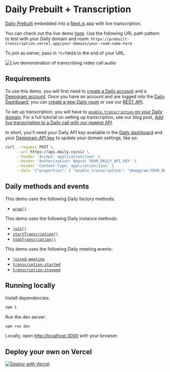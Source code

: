 # Daily Prebuilt + Transcription

[Daily Prebuilt](https://daily.co/prebuilt) embedded into a [Next.js](https://nextjs.org/) app with live transcription.

You can check out the live demo [here](https://prebuilt-transcription.vercel.app). Use the following URL path pattern to test with your Daily domain and room: `https://prebuilt-transcription.vercel.app/your-domain/your-room-name-here`

To join as owner, pass in `?t=TOKEN` to the end of your URL.

![Live demonstration of transcribing video call audio](example.gif)

## Requirements

To use this demo, you will first need to [create a Daily account](https://dashboard.daily.co/signup) and a [Deepgram account](https://console.deepgram.com/signup). Once you have an account and are logged into the [Daily Dashboard](https://dashboard.daily.co), you can [create a new Daily room](https://dashboard.daily.co/rooms/create) or use our [REST API](https://docs.daily.co/reference/rest-api/rooms).

To set up transcription, you will have to [`enable_transcription` on your Daily domain](https://docs.daily.co/reference/rest-api/your-domain/config#enable_transcription). For a full tutorial on setting up transcription, see our blog post, [Add live transcription to a Daily call with our newest API](https://www.daily.co/blog/add-live-transcription-to-a-daily-call-with-our-newest-api/).

In short, you'll need your Daily API key available in the [Daily dashboard](https://dashboard.daily.co/developers) and your [Deepgram API key](https://console.deepgram.com/) to update your domain settings, like so:

```bash
curl --request POST \
     --url https://api.daily.co/v1/ \
     --header 'Accept: application/json' \
     --header 'Authorization: Bearer YOUR_DAILY_API_KEY' \
     --header 'Content-Type: application/json' \
     --data '{"properties": { "enable_transcription": "deepgram:YOUR_DEEPGRAM_API_KEY" }}'
```

## Daily methods and events

This demo uses the following Daily factory methods:

- [`wrap()`](https://docs.daily.co/reference/daily-js/factory-methods/wrap)

This demo uses the following Daily instance methods:

- [`join()`](https://docs.daily.co/reference/daily-js/instance-methods/join)
- [`startTranscription()`](https://docs.daily.co/reference/daily-js/instance-methods/start-transcription)
- [`stopTranscription()`](https://docs.daily.co/reference/daily-js/instance-methods/stop-transcription)

This demo uses the following Daily meeting events:

- [`joined-meeting`](https://docs.daily.co/reference/daily-js/events/meeting-events#joined-meeting)
- [`transcription-started`](https://docs.daily.co/reference/daily-js/events/transcription-events#transcription-started)
- [`transcription-stopped`](https://docs.daily.co/reference/daily-js/events/transcription-events#transcription-stopped)

## Running locally

Install dependencies:

```bash
npm i
```

Run the dev server:

```bash
npm run dev
```

Locally, open [http://localhost:3000](http://localhost:3000) with your browser.

## Deploy your own on Vercel

[![Deploy with Vercel](https://vercel.com/button)](https://vercel.com/new/daily-co/clone-flow?repository-url=https%3A%2F%2Fgithub.com%2Fdaily-demos%2Fdaily-prebuilt-transcription.git&project-name=daily-prebuilt-transcription&repo-name=daily-prebuilt-transcription)
